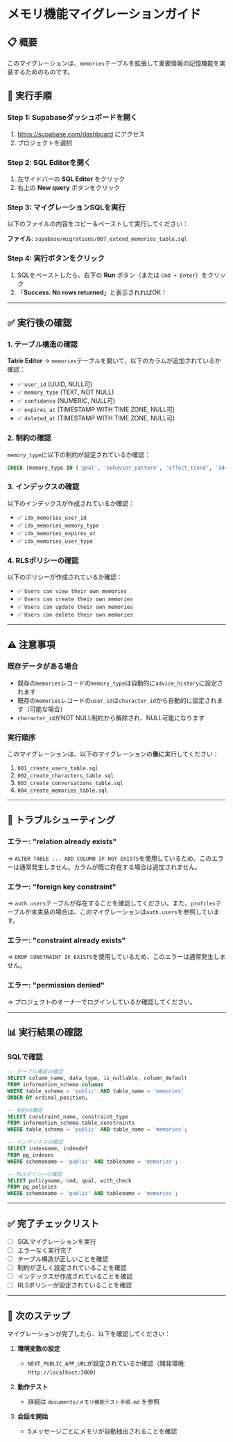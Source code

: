 # メモリ機能マイグレーションガイド

## 📋 概要

このマイグレーションは、`memories`テーブルを拡張して重要情報の記憶機能を実装するためのものです。

## 🚀 実行手順

### Step 1: Supabaseダッシュボードを開く

1. https://supabase.com/dashboard にアクセス
2. プロジェクトを選択

### Step 2: SQL Editorを開く

1. 左サイドバーの **SQL Editor** をクリック
2. 右上の **New query** ボタンをクリック

### Step 3: マイグレーションSQLを実行

以下のファイルの内容をコピー＆ペーストして実行してください：

**ファイル**: `supabase/migrations/007_extend_memories_table.sql`

### Step 4: 実行ボタンをクリック

1. SQLをペーストしたら、右下の **Run** ボタン（または `Cmd + Enter`）をクリック
2. 「**Success. No rows returned**」と表示されればOK！

---

## ✅ 実行後の確認

### 1. テーブル構造の確認

**Table Editor** → `memories`テーブルを開いて、以下のカラムが追加されているか確認：

- ✅ `user_id` (UUID, NULL可)
- ✅ `memory_type` (TEXT, NOT NULL)
- ✅ `confidence` (NUMERIC, NULL可)
- ✅ `expires_at` (TIMESTAMP WITH TIME ZONE, NULL可)
- ✅ `deleted_at` (TIMESTAMP WITH TIME ZONE, NULL可)

### 2. 制約の確認

`memory_type`に以下の制約が設定されているか確認：

```sql
CHECK (memory_type IN ('goal', 'behavior_pattern', 'affect_trend', 'advice_history', 'personal_info'))
```

### 3. インデックスの確認

以下のインデックスが作成されているか確認：

- ✅ `idx_memories_user_id`
- ✅ `idx_memories_memory_type`
- ✅ `idx_memories_expires_at`
- ✅ `idx_memories_user_type`

### 4. RLSポリシーの確認

以下のポリシーが作成されているか確認：

- ✅ `Users can view their own memories`
- ✅ `Users can create their own memories`
- ✅ `Users can update their own memories`
- ✅ `Users can delete their own memories`

---

## ⚠️ 注意事項

### 既存データがある場合

- 既存の`memories`レコードの`memory_type`は自動的に`advice_history`に設定されます
- 既存の`memories`レコードの`user_id`は`character_id`から自動的に設定されます（可能な場合）
- `character_id`がNOT NULL制約から解除され、NULL可能になります

### 実行順序

このマイグレーションは、以下のマイグレーションの**後に**実行してください：

1. `001_create_users_table.sql`
2. `002_create_characters_table.sql`
3. `003_create_conversations_table.sql`
4. `004_create_memories_table.sql`

---

## 🐛 トラブルシューティング

### エラー: "relation already exists"

→ `ALTER TABLE ... ADD COLUMN IF NOT EXISTS`を使用しているため、このエラーは通常発生しません。カラムが既に存在する場合は追加されません。

### エラー: "foreign key constraint"

→ `auth.users`テーブルが存在することを確認してください。また、`profiles`テーブルが未実装の場合は、このマイグレーションは`auth.users`を参照しています。

### エラー: "constraint already exists"

→ `DROP CONSTRAINT IF EXISTS`を使用しているため、このエラーは通常発生しません。

### エラー: "permission denied"

→ プロジェクトのオーナーでログインしているか確認してください。

---

## 📊 実行結果の確認

### SQLで確認

```sql
-- テーブル構造の確認
SELECT column_name, data_type, is_nullable, column_default
FROM information_schema.columns
WHERE table_schema = 'public' AND table_name = 'memories'
ORDER BY ordinal_position;

-- 制約の確認
SELECT constraint_name, constraint_type
FROM information_schema.table_constraints
WHERE table_schema = 'public' AND table_name = 'memories';

-- インデックスの確認
SELECT indexname, indexdef
FROM pg_indexes
WHERE schemaname = 'public' AND tablename = 'memories';

-- RLSポリシーの確認
SELECT policyname, cmd, qual, with_check
FROM pg_policies
WHERE schemaname = 'public' AND tablename = 'memories';
```

---

## ✅ 完了チェックリスト

- [ ] SQLマイグレーションを実行
- [ ] エラーなく実行完了
- [ ] テーブル構造が正しいことを確認
- [ ] 制約が正しく設定されていることを確認
- [ ] インデックスが作成されていることを確認
- [ ] RLSポリシーが設定されていることを確認

---

## 🎉 次のステップ

マイグレーションが完了したら、以下を確認してください：

1. **環境変数の設定**
   - `NEXT_PUBLIC_APP_URL`が設定されているか確認（開発環境: `http://localhost:3000`）

2. **動作テスト**
   - 詳細は `documents/メモリ機能テスト手順.md` を参照

3. **会話を開始**
   - 5メッセージごとにメモリが自動抽出されることを確認

